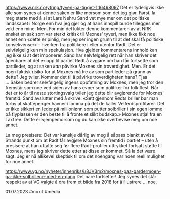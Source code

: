 https://www.nrk.no/ytring/tyven-pa-tinget-1.16468097
Det er tydeligvis ikke alle som synes at denne saken er like morsom som det jeg gjør. Først, la meg starte med å si at Lars Nehru Sand vet mye mer om det politiske landskapet i Norge enn hva jeg gjør og at hans innspill burde tillegges mer vekt enn mine. Men.
For min del lukter denne kommentaren av at NRK ønsket en sak som var sterkt kritisk til Mexnes' tyveri, men ikke fikk noe annet enn «dette er pinlig, men jeg ser ingen grunn til at det skal få politiske konsekvenser» – hverken fra politikere i eller utenfor Rødt. Det er selvfølgelig kun min spekulasjon.
Hva gjelder kommentarens innhold kan jeg ikke si at det imponerer. Sand har selvfølgelig rett når han skriver det åpenbare: at det er opp til partiet Rødt å avgjøre om han får fortsette som partileder, og at saken *kan* påvirke Moxnes sin troverdighet. Men.
Er det noen faktisk risiko for at Moxnes må tre av som partileder på grunn av dette? Jeg tviler. Kommer det til å påvirke troverdigheten hans? Tjaa … Saken bedrer selvfølgelig ingens oppfatning av Moxnes, men jeg tror den fremstår som noe ved siden av hans evner som politiker for folk flest. Når det er to år til neste stortingsvalg tviler jeg dette blir avgjørende for Moxnes' fremtid.
Sand avslutter med å skrive: «Sett gjennom Rødts briller bør man forby at skattepenger havner i lomma på det de kaller Velferdsprofitører. Det er ikke sikkert en leder på millionlønn som putter solbriller i sin egen lomme på flyplassen er den beste til å fronte et slikt budskap.»
Moxnes stjal fra en Taxfree. Dette er kjempemorsom og du kan ikke overbevise meg om noe annet.

La meg presisere: Det var kanskje dårlig av meg å såpass blankt avvise Strands punkt om at Rødt får avgjøre Moxnes sin fremtid i partiet – uten å presisere at han uttalte seg før flere Rødt-profiler uttrykket fortsatt støtte til Moxnes, mens jeg skriver dette etter at disse er kommet.
Så la det være sagt. Jeg er nå allikevel skeptisk til om det noengang var noen reell mulighet for noe annet.

https://www.vg.no/nyheter/innenriks/i/8JV3m2/moxnes-paa-gardermoen-ga-ikke-solbrillene-med-en-gang
Det bare fortsetter!
Jeg synes det står respekt av at VG valgte å dra frem et bilde fra 2018 for å illustrere … noe.

01.07.2023
#moxit #media
